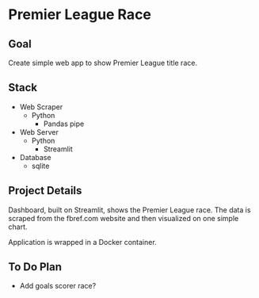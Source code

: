 # Premier League Race

## Goal
Create simple web app to show Premier League title race. 

## Stack
- Web Scraper
    - Python
        - Pandas pipe
- Web Server
    - Python
        - Streamlit
- Database
    - sqlite

## Project Details
Dashboard, built on Streamlit, shows the Premier League race. 
The data is scraped from the fbref.com website and then visualized on one simple chart. 

Application is wrapped in a Docker container.


## To Do Plan
- Add goals scorer race?